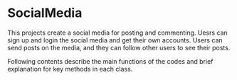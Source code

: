 # SocialMedia
This projects create a social media for posting and commenting. Uesrs can sign up and login the social media and get their own accounts. Users can send posts on the media, and they can follow other users to see their posts.

Following contents describe the main functions of the codes and brief explanation for key methods in each class.

